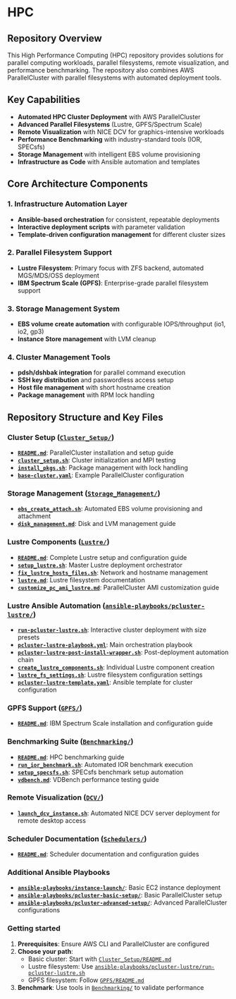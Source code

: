 # HPC

## Repository Overview

This High Performance Computing (HPC) repository provides solutions for parallel computing workloads, parallel filesystems, remote visualization, and performance benchmarking. The repository also combines AWS ParallelCluster with parallel filesystems with automated deployment tools. 

## Key Capabilities

- **Automated HPC Cluster Deployment** with AWS ParallelCluster
- **Advanced Parallel Filesystems** (Lustre, GPFS/Spectrum Scale)
- **Remote Visualization** with NICE DCV for graphics-intensive workloads
- **Performance Benchmarking** with industry-standard tools (IOR, SPECsfs)
- **Storage Management** with intelligent EBS volume provisioning
- **Infrastructure as Code** with Ansible automation and templates

## Core Architecture Components

### 1. **Infrastructure Automation Layer**
- **Ansible-based orchestration** for consistent, repeatable deployments
- **Interactive deployment scripts** with parameter validation
- **Template-driven configuration management** for different cluster sizes

### 2. **Parallel Filesystem Support**
- **Lustre Filesystem**: Primary focus with ZFS backend, automated MGS/MDS/OSS deployment
- **IBM Spectrum Scale (GPFS)**: Enterprise-grade parallel filesystem support

### 3. **Storage Management System**
- **EBS volume create automation** with configurable IOPS/throughput (io1, io2, gp3)
- **Instance Store management** with LVM cleanup

### 4. **Cluster Management Tools**
- **pdsh/dshbak integration** for parallel command execution
- **SSH key distribution** and passwordless access setup
- **Host file management** with short hostname creation
- **Package management** with RPM lock handling

## Repository Structure and Key Files

### Cluster Setup ([`Cluster_Setup/`](Cluster_Setup/))
- **[`README.md`](Cluster_Setup/README.md)**: ParallelCluster installation and setup guide
- **[`cluster_setup.sh`](Cluster_Setup/cluster_setup.sh)**: Cluster initialization and MPI testing
- **[`install_pkgs.sh`](Cluster_Setup/install_pkgs.sh)**: Package management with lock handling
- **[`base-cluster.yaml`](Cluster_Setup/base-cluster.yaml)**: Example ParallelCluster configuration

### Storage Management ([`Storage_Management/`](Storage_Management/))
- **[`ebs_create_attach.sh`](Storage_Management/ebs_create_attach.sh)**: Automated EBS volume provisioning and attachment
- **[`disk_management.md`](Storage_Management/disk_management.md)**: Disk and LVM management guide

### Lustre Components ([`Lustre/`](Lustre/))
- **[`README.md`](Lustre/README.md)**: Complete Lustre setup and configuration guide
- **[`setup_lustre.sh`](Lustre/setup_lustre.sh)**: Master Lustre deployment orchestrator
- **[`fix_lustre_hosts_files.sh`](Lustre/fix_lustre_hosts_files.sh)**: Network and hostname management
- **[`lustre.md`](Lustre/lustre.md)**: Lustre filesystem documentation
- **[`customize_pc_ami_lustre.md`](Lustre/customize_pc_ami_lustre.md)**: ParallelCluster AMI customization guide

### Lustre Ansible Automation ([`ansible-playbooks/pcluster-lustre/`](ansible-playbooks/pcluster-lustre/))
- **[`run-pcluster-lustre.sh`](ansible-playbooks/pcluster-lustre/run-pcluster-lustre.sh)**: Interactive cluster deployment with size presets
- **[`pcluster-lustre-playbook.yml`](ansible-playbooks/pcluster-lustre/pcluster-lustre-playbook.yml)**: Main orchestration playbook
- **[`pcluster-lustre-post-install-wrapper.sh`](ansible-playbooks/pcluster-lustre/pcluster-lustre-post-install-wrapper.sh)**: Post-deployment automation chain
- **[`create_lustre_components.sh`](ansible-playbooks/pcluster-lustre/create_lustre_components.sh)**: Individual Lustre component creation
- **[`lustre_fs_settings.sh`](ansible-playbooks/pcluster-lustre/lustre_fs_settings.sh)**: Lustre filesystem configuration settings
- **[`pcluster-lustre-template.yaml`](ansible-playbooks/pcluster-lustre/pcluster-lustre-template.yaml)**: Ansible template for cluster configuration

### GPFS Support ([`GPFS/`](GPFS/))
- **[`README.md`](GPFS/README.md)**: IBM Spectrum Scale installation and configuration guide

### Benchmarking Suite ([`Benchmarking/`](Benchmarking/))
- **[`README.md`](Benchmarking/README.md)**: HPC benchmarking guide
- **[`run_ior_benchmark.sh`](Benchmarking/run_ior_benchmark.sh)**: Automated IOR benchmark execution
- **[`setup_specsfs.sh`](Benchmarking/setup_specsfs.sh)**: SPECsfs benchmark setup automation
- **[`vdbench.md`](Benchmarking/vdbench.md)**: VDBench performance testing guide

### Remote Visualization ([`DCV/`](DCV/))
- **[`launch_dcv_instance.sh`](DCV/launch_dcv_instance.sh)**: Automated NICE DCV server deployment for remote desktop access

### Scheduler Documentation ([`Schedulers/`](Schedulers/))
- **[`README.md`](Schedulers/README.md)**: Scheduler documentation and configuration guides

### Additional Ansible Playbooks
- **[`ansible-playbooks/instance-launch/`](ansible-playbooks/instance-launch/)**: Basic EC2 instance deployment
- **[`ansible-playbooks/pcluster-basic-setup/`](ansible-playbooks/pcluster-basic-setup/)**: Basic ParallelCluster setup
- **[`ansible-playbooks/pcluster-advanced-setup/`](ansible-playbooks/pcluster-advanced-setup/)**: Advanced ParallelCluster configurations


### Getting started 

1. **Prerequisites**: Ensure AWS CLI and ParallelCluster are configured
2. **Choose your path**: 
   - Basic cluster: Start with [`Cluster_Setup/README.md`](Cluster_Setup/README.md)
   - Lustre filesystem: Use [`ansible-playbooks/pcluster-lustre/run-pcluster-lustre.sh`](ansible-playbooks/pcluster-lustre/run-pcluster-lustre.sh)
   - GPFS filesystem: Follow [`GPFS/README.md`](GPFS/README.md)
3. **Benchmark**: Use tools in [`Benchmarking/`](Benchmarking/) to validate performance
